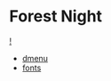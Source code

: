 # Forest Night

[!](./Wal/dotfile-pic.png)

- [ dmenu ](https://github.com/149311CB/dwm-software)
- [ fonts ](https://github.com/149311CB/fonts)
